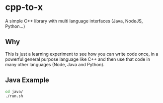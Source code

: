 # cpp-to-x
A simple C++ library with multi language interfaces (Java, NodeJS, Python...)

## Why

This is just a learning experiment to see how you can write code once, in a powerful general purpose language like C++ and then use that code in many other languages (Node, Java and Python).

## Java Example

```bash
cd java/
./run.sh
```
